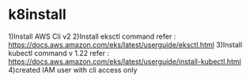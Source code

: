 # k8install

1)Install AWS Cli v2
2)Install eksctl command refer : https://docs.aws.amazon.com/eks/latest/userguide/eksctl.html
3)Install kubectl command v 1.22 refer : https://docs.aws.amazon.com/eks/latest/userguide/install-kubectl.html
4)created IAM user with cli access only